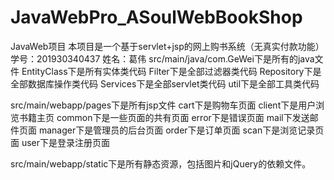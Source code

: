 # JavaWebPro_ASoulWebBookShop
JavaWeb项目
本项目是一个基于servlet+jsp的网上购书系统（无真实付款功能）
学号：201930340437
姓名：葛伟
    src/main/java/com.GeWei下是所有的java文件
EntityClass下是所有实体类代码
Filter下是全部过滤器类代码
Repository下是全部数据库操作类代码
Services下是全部servlet类代码
util下是全部工具类代码

src/main/webapp/pages下是所有jsp文件
cart下是购物车页面
client下是用户浏览书籍主页
common下是一些页面的共有页面
error下是错误页面
mail下发送邮件页面
manager下是管理员的后台页面
order下是订单页面
scan下是浏览记录页面
user下是登录注册页面

src/main/webapp/static下是所有静态资源，包括图片和jQuery的依赖文件。

